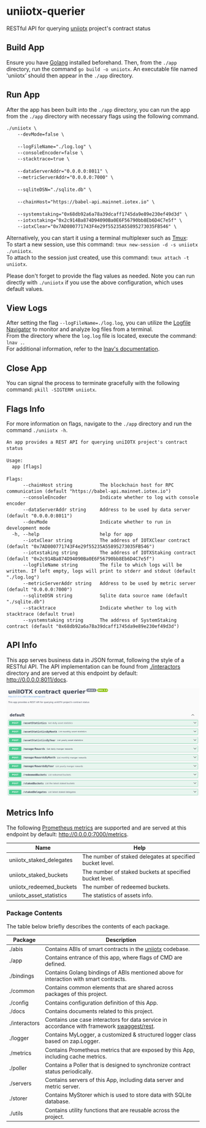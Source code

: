 # uniiotx-querier
RESTful API for querying [uniiotx](https://github.com/Bedrock-Technology/uniiotx) project's contract status

## Build App
Ensure you have [Golang](https://go.dev/) installed beforehand. Then, from the `./app` directory,
run the command `go build -o uniiotx`. An executable file named 'uniiotx' should then appear in the `./app` directory.

## Run App
After the app has been built into the `./app` directory,
you can run the app from the `./app` directory with necessary flags using the following command.

```
./uniiotx \
    --devMode=false \
    
    --logFileName="./log.log" \
    --consoleEncoder=false \
    --stacktrace=true \
    
    --dataServerAddr="0.0.0.0:8011" \
    --metricServerAddr="0.0.0.0:7000" \
    
    --sqliteDSN="./sqlite.db" \
        
    --chainHost="https://babel-api.mainnet.iotex.io" \
    
    --systemstaking="0x68db92a6a78a39dcaff1745da9e89e230ef49d3d" \
    --iotxstaking="0x2c914Ba874D94090Ba0E6F56790bb8Eb6D4C7e5f" \
    --iotxClear="0x7AD800771743F4e29f55235A55895273035FB546" \
```

Alternatively, you can start it using a terminal multiplexer such as [Tmux](https://github.com/tmux/tmux/wiki):  
To start a new session, use this command: `tmux new-session -d -s uniiotx ./uniiotx`.  
To attach to the session just created, use this command: `tmux attach -t uniiotx`.

Please don't forget to provide the flag values as needed. Note you can run directly with `./uniiotx` if you use the above configuration, which uses default values.

## View Logs
After setting the flag `--logFileName=./log.log`, you can utilize the [Logfile Navigator](https://lnav.org/) to monitor
and analyze log files from a terminal.   
From the directory where the `log.log` file is located, execute the command: `lnav .`.   
For additional information, refer to the [lnav's documentation](https://lnav.org/docs).

## Close App
You can signal the process to terminate gracefully with the following command: `pkill -SIGTERM uniiotx`.

## Flags Info
For more information on flags, navigate to the `./app` directory and run the command `./uniiotx -h`.

```
An app provides a REST API for querying uniIOTX project's contract status

Usage:
  app [flags]

Flags:
      --chainHost string          The blockchain host for RPC communication (default "https://babel-api.mainnet.iotex.io")
      --consoleEncoder            Indicate whether to log with console encoder
      --dataServerAddr string     Address to be used by data server (default "0.0.0.0:8011")
      --devMode                   Indicate whether to run in development mode
  -h, --help                      help for app
      --iotxClear string          The address of IOTXClear contract (default "0x7AD800771743F4e29f55235A55895273035FB546")
      --iotxstaking string        The address of IOTXStaking contract (default "0x2c914Ba874D94090Ba0E6F56790bb8Eb6D4C7e5f")
      --logFileName string        The file to which logs will be written. If left empty, logs will print to stderr and stdout (default "./log.log")
      --metricServerAddr string   Address to be used by metric server (default "0.0.0.0:7000")
      --sqliteDSN string          Sqlite data source name (default "./sqlite.db")
      --stacktrace                Indicate whether to log with stacktrace (default true)
      --systemstaking string      The address of SystemStaking contract (default "0x68db92a6a78a39dcaff1745da9e89e230ef49d3d")
```
## API Info
This app serves business data in JSON format, following the style of a RESTful API.
The API implementation can be found from [./interactors](https://github.com/Bedrock-Technology/uniiotx-querier/tree/main/interactors) directory
and are served at this endpoint by default: http://0.0.0.0:8011/docs.

![swagger-UI](./docs/swagger-UI.png)

## Metrics Info
The following [Prometheus metrics](https://github.com/Bedrock-Technology/uniiotx-querier/tree/main/metrics) are supported
and are served at this endpoint by default: http://0.0.0.0:7000/metrics.

| Name                     | Help                                                      |
|--------------------------|-----------------------------------------------------------|
| uniiotx_staked_delegates | The number of staked delegates at specified bucket level. |
| uniiotx_staked_buckets   | The number of staked buckets at specified bucket level.   |
| uniiotx_redeemed_buckets | The number of redeemed buckets.                           |
| uniiotx_asset_statistics | The statistics of assets info.                            |


### Package Contents
The table below briefly describes the contents of each package.

| Package       | Description                                                                                                                    |
|---------------|--------------------------------------------------------------------------------------------------------------------------------|
| ./abis        | Contains ABIs of smart contracts in the [uniiotx](https://github.com/Bedrock-Technology/uniiotx) codebase.                     |
| ./app         | Contains entrance of this app, where flags of CMD are defined.                                                                 |
| ./bindings    | Contains Golang bindings of ABIs mentioned above for interaction with smart contracts.                                         |
| ./common      | Contains common elements that are shared across packages of this project.                                                      |
| ./config      | Contains configuration definition of this App.                                                                                 |
| ./docs        | Contains documents related to this project.                                                                                    |
| ./interactors | Contains use case interactors for data service in accordance with framework [swaggest/rest](https://github.com/swaggest/rest). | 
| ./logger      | Contains MyLogger, a customized & structured logger class based on zap.Logger.                                                 |
| ./metrics     | Contains Prometheus metrics that are exposed by this App, including cache metrics.                                             |
| ./poller      | Contains a Poller that is designed to synchronize contract status periodically.                                                |
| ./servers     | Contains servers of this App, including data server and metric server.                                                         |
| ./storer      | Contains MyStorer which is used to store data with SQLite database.                                                            |
| ./utils       | Contains utility functions that are reusable across the project.                                                               |
